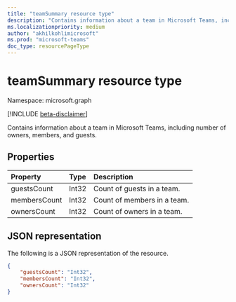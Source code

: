 ```yaml
---
title: "teamSummary resource type"
description: "Contains information about a team in Microsoft Teams, including numbers of owners, members, and guests."
ms.localizationpriority: medium
author: "akhilkohlimicrosoft"
ms.prod: "microsoft-teams"
doc_type: resourcePageType
---
```


# teamSummary resource type

Namespace: microsoft.graph

[!INCLUDE [beta-disclaimer](../../includes/beta-disclaimer.md)]

Contains information about a team in Microsoft Teams, including number of owners, members, and guests.

## Properties
| Property	   | Type	|Description|
|:---------------|:--------|:----------|
|guestsCount|Int32|Count of guests in a team.|
|membersCount|Int32|Count of members in a team.|
|ownersCount|Int32|Count of owners in a team.|

## JSON representation

The following is a JSON representation of the resource.

<!-- {
  "blockType": "resource",
  "@odata.type": "microsoft.graph.teamSummary"
}-->

```json
{
    "guestsCount": "Int32",
    "membersCount": "Int32",
    "ownersCount": "Int32"
}
```


